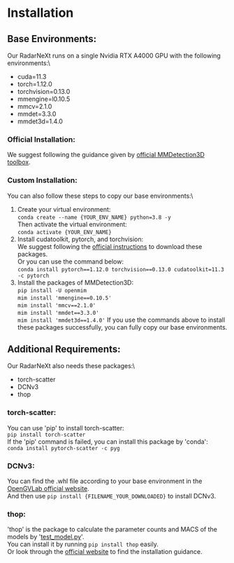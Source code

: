 # Installation
## Base Environments:
Our RadarNeXt runs on a single Nvidia RTX A4000 GPU with the following environments:\
- cuda=11.3
- torch=1.12.0
- torchvision=0.13.0
- mmengine=l0.10.5
- mmcv=2.1.0
- mmdet=3.3.0
- mmdet3d=1.4.0
### Official Installation:
We suggest following the guidance given by [official MMDetection3D toolbox](https://github.com/open-mmlab/mmdetection3d).
### Custom Installation:
You can also follow these steps to copy our base environments:\
1. Create your virtual environment:\
   `conda create --name {YOUR_ENV_NAME} python=3.8 -y`\
   Then activate the virtual environment:\
   `conda activate {YOUR_ENV_NAME}`
2. Install cudatoolkit, pytorch, and torchvision:\
   We suggest following the [official instructions](https://pytorch.org/get-started/locally/) to download these packages.\
   Or you can use the command below:\
   `conda install pytorch==1.12.0 torchvision==0.13.0 cudatoolkit=11.3 -c pytorch`
3. Install the packages of MMDetection3D:\
   `pip install -U openmim`\
   `mim install 'mmengine==0.10.5'`\
   `mim install 'mmcv==2.1.0'`\
   `mim install 'mmdet==3.3.0'`\
   `mim install 'mmdet3d==1.4.0'`
If you use the commands above to install these packages successfully, you can fully copy our base environments.

## Additional Requirements:
Our RadarNeXt also needs these packages:\
- torch-scatter
- DCNv3
- thop
### torch-scatter:
You can use 'pip' to install torch-scatter:\
`pip install torch-scatter`\
If the 'pip' command is failed, you can install this package by 'conda':\
`conda install pytorch-scatter -c pyg`
### DCNv3:
You can find the .whl file according to your base environment in the [OpenGVLab official website](https://github.com/OpenGVLab/InternImage/releases/tag/whl_files).\
And then use `pip install {FILENAME_YOUR_DOWNLOADED}` to install DCNv3.
### thop:
'thop' is the package to calculate the parameter counts and MACS of the models by '[test_model.py](tools/analysis_tools/test_model.py)'.\
You can install it by running `pip install thop` easily.\
Or look through the [official website](https://github.com/Nobreakfast/UniP) to find the installation guidance.

